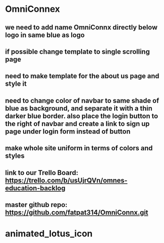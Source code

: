 # OmniConnex #

## we need to add name OmniConnx directly below logo in same blue as logo

  ## if possible change template to single scrolling page 

  ## need to make template for the about us page and style it

 ## need to change color of navbar to same shade of blue as background, and separate it with a thin darker blue border. also place the login button to the right of navbar and create a link to sign up page under login form instead of button

## make whole site uniform in terms of colors and styles


## link to our Trello Board: https://trello.com/b/usUjrQVn/omnes-education-backlog


## master github repo: https://github.com/fatpat314/OmniConnx.git
# animated_lotus_icon
